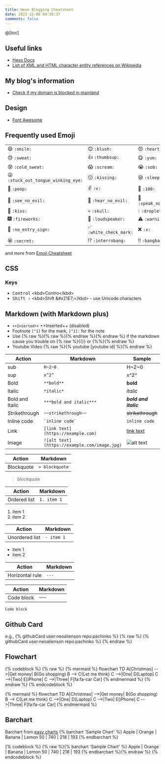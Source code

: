 ```yaml
---
title: Hexo Blogging Cheatsheet
date: 2022-12-08 09:56:37
comments: false
---
```


@[toc]

## Useful links
* [Hexo Docs](https://hexo.io/docs)
* [List of XML and HTML character entity references on Wikipedia](https://en.wikipedia.org/wiki/List_of_XML_and_HTML_character_entity_references)

## My blog's information
* [Check if my domain is blocked in mainland](http://www.viewdns.info/chinesefirewall/?domain=01man.com)

## Design
* [Font Awesome](http://fontawesome.io/icons/#brand)

## Frequently used Emoji
|                         |                                |        |
| ----------------------- | ------------------------------ | ------ |
| :smile: ````:smile:```` | :blush: ````:blush:```` | :heart_eyes: ````:heart_eyes:```` |
| :sweat: ````:sweat:```` | :thumbsup: ````:thumbsup:```` | :yum: ````:yum:```` |
| :cold_sweat: ````:cold_sweat:```` | :scream: ````:scream:```` | :sob: ````:sob:```` |
| :stuck_out_tongue_winking_eye: ````:stuck_out_tongue_winking_eye:```` | :kissing: ````:kissing:```` | :sleepy: ````:sleepy:```` |
| :poop: ````:poop:````   | :v: ````:v:```` | :100: ````:100:```` |
| :see_no_evil: ````:see_no_evil:```` | :hear_no_evil: ````:hear_no_evil:```` | :speak_no_evil: ````:speak_no_evil:```` |
| :kiss: ````:kiss:````   | :skull: ````:skull:```` | :droplet: ````:droplet:```` |
| :fireworks: ````:fireworks:```` | :loudspeaker: ````:loudspeaker:```` | :warning: ````:warning:```` |
| :no_entry_sign: ````:no_entry_sign:```` | :white_check_mark: ````:white_check_mark:```` | :x: ````:x:```` |
| :secret: ````:secret:```` | :interrobang: ````:interrobang:```` | :bangbang: ````:bangbang:```` |

and more from [Emoji Cheatsheet](https://www.webpagefx.com/tools/emoji-cheat-sheet/)

## CSS
### Keys
* <kbd>Control</kbd> &lt;kbd&gt;Contro&lt;/kbd&gt;
* <kbd>Shift &#x21E7;</kbd> &lt;kbd&gt;Shift &amp;#x21E7;&lt;/kbd&gt; - use Unicode characters

## Markdown (with Markdown plus)
* `++Inserted++` ++Inserted++ (disabled)
* Footnote ```[^1]``` for the mark, ```[^1]:``` for the note
* Use {% raw %}{% raw %}{% endraw %}{% endraw %} if the markdown cause you trouble on {% raw %}{{}} or {%%}{% endraw %}
* Youtube Video {% raw %}{% youtube [youtube id] %}{% endraw %}

| Action | Markdown | Sample |
| ------ | -------- | ------ |
| sub | `H~2~0` | H~2~0 |
| sup | `x^2^` | x^2^ |
| Bold | `**bold**` | **bold** |
| Italic | `*italic*` | *italic* |
| Bold and Italic | `***bold and italic***` | ***bold and italic*** |
| Strikethrough | `~~strikethrough~~` | ~~strikethrough~~ |
| Inline code | `` `inline code` `` | `inline code` |
| Link | `[link text](https://example.com)` | [link text](https://example.com) |
| Image | `![alt text](https://example.com/image.jpg)` | ![alt text](https://example.com/image.jpg) |

| Action | Markdown | 
| ------ | -------- |
| Blockquote | `> blockquote` | 
> blockquote

| Action | Markdown | 
| ------ | -------- |
| Ordered list | `1. item 1` |
1. item 1
2. item 2

| Action | Markdown | 
| ------ | -------- | 
| Unordered list | `- item 1` |
- item 1
- item 2

| Action | Markdown | 
| ------ | -------- | 
| Horizontal rule | `---` |

| Action | Markdown | 
| ------ | -------- | 
| Code block | `~~~`|
~~~
Code block 
~~~

## Github Card
e.g., {% githubCard user:neoalienson repo:pachinko %}
{% raw %}
{% githubCard user:neoalienson repo:pachinko %}
{% endraw %}

## Flowchart

{% codeblock %}
{% raw %}
{% mermaid %}
flowchart TD
    A[Christmas] -->|Get money| B(Go shopping)
    B --> C{Let me think}
    C -->|One| D[Laptop]
    C -->|Two| E[iPhone]
    C -->|Three| F[fa:fa-car Car]
{% endmermaid %}
{% endraw %}
{% endcodeblock %}

{% mermaid %}
flowchart TD
    A[Christmas] -->|Get money| B(Go shopping)
    B --> C{Let me think}
    C -->|One| D[Laptop]
    C -->|Two| E[iPhone]
    C -->|Three| F[fa:fa-car Car]
{% endmermaid %}

## Barchart
Barchart from [easy charts](https://www.npmjs.com/package/hexo-tag-easy-charts)
{% barchart 'Sample Chart' %}
Apple | Orange | Banana | Lemon
50 | 740 | 218 | 193
{% endbarchart %}

{% codeblock %}
{% raw %}{% barchart 'Sample Chart' %}
Apple | Orange | Banana | Lemon
50 | 740 | 218 | 193
{% endbarchart %}{% endraw %}
{% endcodeblock %}
